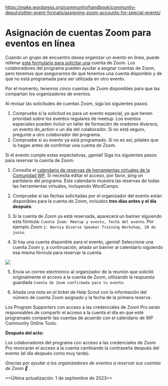 https://make.wordpress.org/community/handbook/community-deputy/other-event-formats/assigning-zoom-accounts-for-special-events/

# Asignación de cuentas Zoom para eventos en línea

Cuando un grupo de encuentro desea organizar un evento en línea, puede rellenar [este formulario para solicitar una](https://make.wordpress.org/community/handbook/meetup-organizer/getting-started/special-virtual-events-zoom-request/) cuenta de Zoom. Los colaboradores del programa pueden ayudar a asignar cuentas de Zoom, pero tenemos que asegurarnos de que tenemos una cuenta disponible y de que no está programada para ser utilizada en otro evento.

Por el momento, tenemos cinco cuentas de Zoom disponibles para que las compartan los organizadores de eventos.

Al revisar las solicitudes de cuentas Zoom, siga los siguientes pasos:

1. Compruebe si la solicitud es para un evento especial, ya que tienen prioridad sobre los eventos regulares de meetup. Los eventos especiales pueden incluir un taller de formación de oradores diversos, un evento do_action o un día del colaborador. Si no está seguro, pregunte a otro colaborador del programa.
2. Compruebe si su evento ya está programado. Si no es así, pídales que lo hagan antes de confirmar una cuenta de Zoom.

Si el evento cumple estas expectativas, ¡genial! Siga los siguientes pasos para reservar la cuenta de Zoom:

1. Consulta el [calendario de reservas de herramientas virtuales de la Comunidad WP](https://calendar.google.com/calendar/b/1?cid=YThjLmNvbV8wM3VqM2VoZTU5bmVmOGVjdW5lcHQ3dTRxc0Bncm91cC5jYWxlbmRhci5nb29nbGUuY29t). Si necesita editar el acceso, por favor, ping un partidario del programa. Este calendario muestra las reservas de todas las herramientas virtuales, incluyendo WordCamps.

2. Compruebe si las fechas solicitadas por el organizador del evento están disponibles para la cuenta de Zoom, incluidos **tres días antes y el día después**.

3. Si la cuenta de Zoom ya está reservada, aparecerá un banner siguiendo esta fórmula: `Cuenta Zoom: Meetup y evento, fecha del evento`. Por ejemplo Zoom `1: Narnia Diverse Speaker Training Workshop, 20 de junio`.

4. Si hay una cuenta disponible para el evento, ¡genial! Seleccione una cuenta Zoom y, a continuación, añada un banner al calendario siguiendo esa misma fórmula para reservar la cuenta.

![](https://make.wordpress.org/community/files/2020/04/Screenshot-2020-04-08-at-12.26.21-1024x630.png)

5. Envía un correo electrónico al organizador de la reunión que solicitó originalmente el acceso a la cuenta de Zoom, utilizando la respuesta guardada `Cuenta de Zoom confirmada para tu evento`.

6. Añada una nota en el ticket de Help Scout con la información del número de cuenta Zoom asignado y la fecha de la primera reserva.

Los Program Supporters con acceso a las credenciales de Zoom Pro serán responsables de compartir el acceso a la cuenta el día en que esté programado compartir las cuentas de acuerdo con el calendario de WP Community Online Tools.

**Después del acto:**

Los colaboradores del programa con acceso a las credenciales de Zoom Pro revocarán el acceso a la cuenta cambiando la contraseña después del evento (el día después como muy tarde).

_Gracias por ayudar a los organizadores de eventos a reservar sus cuentas de Zoom 🙂 ._

==Última actualización: 1 de septiembre de 2023==